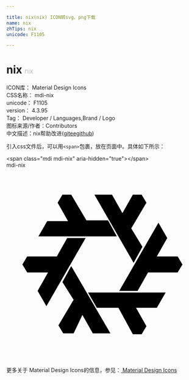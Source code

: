 ```yaml
---

title: nix(nix) ICON转svg、png下载
name: nix
zhTips: nix
unicode: F1105

---
```


# nix  <small style="font-size: 60%;font-weight: 100">nix</small>


<div class="detail-page">
<p>
<span>
ICON库：
<span class="badge-secondary badge">Material Design Icons</span> 
</span>
<br/>
<span>
CSS名称：
<span class="badge-secondary badge">mdi-nix</span> 
</span>
<br/>
<span>
unicode：
<span class="badge-secondary badge">F1105</span> 
</span>
<br/>
<span>
version：
<span class="badge-secondary badge">4.3.95</span> 
</span>
<br/>
<span>Tag：
<span class="badge-light badge">Developer / Languages,Brand / Logo</span>
</span>
<br/>
<span>图标来源/作者：<span class="badge-light badge">Contributors</span></span> 
<br/>
<span class="zh-detail">中文描述：<span class="badge-primary badge">nix</span><span class="help-link"><span>帮助改进</span>(<a href="https://gitee.com/liuwave/icon-helper/edit/master/json/material/nix.json" target="_blank" rel="noopener noreferrer">gitee</a><a href="https://github.com/liuwave/icon-helper/edit/master/json/material/nix.json" target="_blank" rel="noopener noreferrer">github</a></span>)</span><br/>
</p>
</div>
<div class="alert alert-dark">
  <i class="mdi mdi-nix mdi-48px"></i>
  <i class="mdi mdi-nix mdi-36px"></i>
  <i class="mdi mdi-nix mdi-24px"></i>
  <i class="mdi mdi-nix mdi-18px"></i>
</div>
<div>
  <p>引入css文件后，可以用<code>&lt;span&gt;</code>包裹，放在页面中。具体如下所示：    
  </p>
  <div class="alert alert-primary" style="font-size: 14px">
    &lt;span class="mdi mdi-nix" aria-hidden="true"&gt;&lt;/span&gt;
    <copy-btn content='<span class="mdi mdi-nix" aria-hidden="true"></span>'></copy-btn>
  </div>
  <div class="alert alert-secondary">
    <i class="mdi mdi-nix"
    style="font-size: 24px"
    aria-hidden="true"></i> mdi-nix
    <copy-btn content="mdi-nix" btn-title="复制图标名称"></copy-btn>
  </div>
</div>
<div id="svg" class="svg-wrap">
<svg xmlns="http://www.w3.org/2000/svg" viewBox="0 0 24 24"><path d="M9.9 8.7L5 17.2L3.9 15.3L5.2 13H2.6L2 12L2.6 11H6.3L7.6 8.7H9.9M10.2 15.5H19.9L18.8 17.4H16.2L17.5 19.7L16.9 20.7H15.8L14 17.4H11.3L10.2 15.5M15.9 11.8L11 3.3H13.2L14.5 5.6L15.8 3.3H16.9L17.5 4.3L15.6 7.5L17 9.8L15.9 11.8M13.8 8.5H4L5.1 6.6H7.7L6.4 4.3L7 3.3H8.1L10 6.5H12.7L13.8 8.5M14.1 15.3L19 6.8L20.1 8.7L18.8 11H21.4L22 12L21.4 13H17.7L16.4 15.3H14.1M8.1 12.2L13 20.6H10.8L9.5 18.3L8.4 20.6H7.1L6.5 19.6L8.4 16.4L7 14.2L8.1 12.2Z" /></svg>
</div>
<detail full-name='mdi-nix'></detail>
    
<div><p>更多关于 Material Design Icons的信息，参见：<a target="_blank" href="https://iconhelper.cn/material.html"> Material Design Icons</a>
</p></div>
